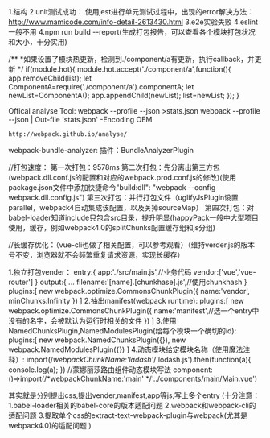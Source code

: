 <!-- vue-cli结构和测试 -->
1.结构
2.unit测试成功：
 使用jest进行单元测试过程中，出现的error解决方法：http://www.mamicode.com/info-detail-2613430.html
3.e2e实验失败
4.eslint一般不用
4.npm run build --report(生成打包报告，可以查看各个模块打包状况和大小，十分实用)



<!-- 模块热更新（了解实现流程用，实际项目不需要，相关loader实现了） -->
/**
*如果设置了模块热更新，检测到./component/a有更新，执行callback，并更新
*/
if(module.hot){
    module.hot.accept('./component/a',function(){
        app.removeChild(list);
        let ComponentA=require('./component/a').componentA;
        let newList=ComponentA();
        app.appendChild(newList);
        list=newList;
    });
}

<!-- 实战优化，以vue项目中的first-project(高仿饿了么)项目为实例进行操作 -->
Offical analyse Tool:
    webpack --profile --json >stats.json
    webpack --profile --json | Out-file 'stats.json' -Encoding OEM

    http://webpack.github.io/analyse/

webpack-bundle-analyzer:
    插件：BundleAnalyzerPlugin

//打包速度：
    第一次打包：9578ms
    第二次打包：先分离出第三方包(webpack.dll.conf.js的配置和对应的webpack.prod.conf.js的修改)(使用package.json文件中添加快捷命令"build:dll": "webpack --config    webpack.dll.config.js")
    第三次打包：并行打包文件（uglifyJsPlugin设置parallel，webpack4自动集成该配置，以及关掉sourceMap）
    第四次打包：对babel-loader知道include只包含src目录，提升明显(happyPack一般中大型项目使用，缓存，例如webpack4.0的splitChunks配置缓存组和js分组)

//长缓存优化：（vue-cli也做了相关配置，可以参考观看）（维持verder.js的版本号不变，浏览器就不会频繁重复请求资源，实现长缓存）

1.独立打包vender：
entry:{
    app:'./src/main.js',//业务代码
    vendor:['vue','vue-router']
}
output:{
    ...
    filename:'[name].[chunkhase].js',//使用chunkhash
}
plugins:[
    new webpack.optimize.CommonsChunkPlugin({
        name:'vendor',
        minChunks:Infinity
    })
]
2.抽出manifest(webpack runtime):
plugins:[
       new webpack.optimize.CommonsChunkPlugin({
        name:'manifest',//选一个entry中没有的名字，会被默认为运行时相关的文件
    })
]
3.使用NamedChunksPlugin,NamedModulesPlugin(给每个模块一个确切的id):
plugins:[
    new webpack.NamedChunksPlugin({}),
    new webpack.NamedModulesPlugin({})
]
4.动态模块给定模块名称（使用魔法注释）:
import(/*webpackChunkName:'ladash'*/'lodash.js').then(function(a){
    console.log(a);
})
//蒙娜丽莎路由组件动态模块写法 component:()=>import(/*webpackChunkName:'main' */'../components/main/Main.vue')


<!-- 多页面应用配置(morepage-project)-->
其实就是分别提出css,提出vender,manifest,app等js,写上多个entry
(十分注意：
1.babel-loader相关的babel-core的版本适配问题
2.webpack和webpack-cli的适配问题
3.提取单个css的extract-text-webpack-plugin与webpack(尤其是webpack4.0)的适配问题
)